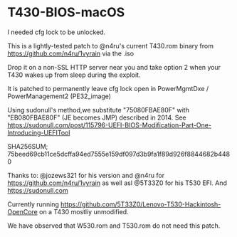 # T430-BIOS-macOS
I needed cfg lock to be unlocked.

This is a lightly-tested patch to @n4ru's current T430.rom binary from https://github.com/n4ru/1vyrain via the .iso

Drop it on a non-SSL HTTP server near you and take option 2 when your T430 wakes up from sleep during the exploit.

It is patched to permanently leave cfg lock open in PowerMgmtDxe / PowerManagement2 (PE32_image)

Using sudonull's method,we  substitute "75080FBAE80F" with "EB080FBAE80F" (JE becomes JMP) described in 2014. See https://sudonull.com/post/115796-UEFI-BIOS-Modification-Part-One-Introducing-UEFITool

SHA256SUM; 75beed69cb11ce5dcffa94ed7555e159df097d3b9fa1f89d926f8844682b4480

Thanks to: @jozews321 for his version and @n4ru for https://github.com/n4ru/1vyrain as well asl @5T33Z0 for his T530 EFI. And https://sudonull.com

Currently running https://github.com/5T33Z0/Lenovo-T530-Hackintosh-OpenCore on a T430  mostliy unmodified.

We have observed that W530.rom and T530.rom do not need this patch.
